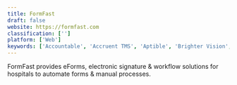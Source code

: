 ```yaml
---
title: FormFast
draft: false 
website: https://formfast.com
classification: ['']
platform: ['Web']
keywords: ['Accountable', 'Accruent TMS', 'Aptible', 'Brighter Vision', 'Definitive Healthcare', 'Doc Halo', 'Google Fit SDK', 'HealthStream', 'HealthStream Leadership Development', 'Imprivata Confirm ID', 'Imprivata PatientSecure', 'Imprivata Secure Communication', 'Influence Health', 'Kanteron', 'Lua', 'RevenueWell', 'Scorpion Healthcare', 'Spok', 'Vocera Communication Platform', 'Zenoti']
---
```

FormFast provides eForms, electronic signature & workflow solutions for hospitals to automate forms & manual processes.